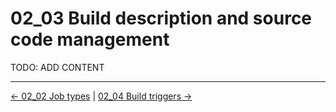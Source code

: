 # 02_03 Build description and source code management
TODO: ADD CONTENT


<!-- FooterStart -->
---
[← 02_02 Job types](../02_02_job_types/README.md) | [02_04 Build triggers →](../02_04_build_triggers/README.md)
<!-- FooterEnd -->
